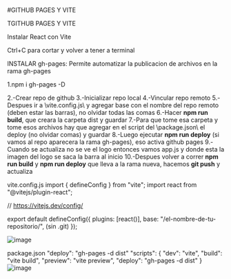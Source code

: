 #GITHUB PAGES Y VITE

TGITHUB PAGES Y VITE

Instalar React con Vite

Ctrl+C para cortar y volver a tener a terminal

INSTALAR gh-pages: Permite automatizar la publicacion de archivos en la rama gh-pages

1.npm i gh-pages -D

2.-Crear repo de github
3.-Inicializar repo local
4.-Vincular repo remoto
5.-Despues ir a \vite.config.js\ y agregar base con el nombre del repo remoto (deben estar las barras), no olvidar todas las comas
6.-Hacer **npm run build**, que creara la carpeta dist y guardar
7.-Para que tome esa carpeta y tome esos archivos hay que agregar en el script del \package.json\ el deploy (no olvidar comas) y guardar
8.-Luego ejecutar **npm run deploy** (si vamos al repo aparecera la rama gh-pages), eso activa github pages
9.-Cuando se actualiza no se ve el logo entonces vamos app.js y donde esta la imagen del logo se saca la barra al inicio
10.-Despues volver a correr **npm run build** y **npm run deploy** que lleva a la rama nueva, hacemos **git push** y actualiza

vite.config.js
import { defineConfig } from "vite";
import react from "@vitejs/plugin-react";

// https://vitejs.dev/config/

export default defineConfig({
    plugins: [react()],
base: "/el-nombre-de-tu-repositorio/", (sin .git)
});

![image](https://github.com/verobaires/react-vite-githubpages/assets/34665102/0346268e-f54d-4d97-965a-d78f6f00f5f5)

package.json
"deploy": "gh-pages -d dist"
"scripts": {
    "dev": "vite",
    "build": "vite build",
    "preview": "vite preview",
    "deploy": "gh-pages -d dist"
}
![image](https://github.com/verobaires/react-vite-githubpages/assets/34665102/bb59722f-5204-47df-90d0-6368762dd94d)
